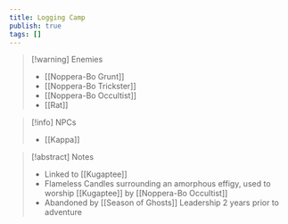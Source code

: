 ```yaml
---
title: Logging Camp
publish: true
tags: []
---
```

> [!warning] Enemies
> - [[Noppera-Bo Grunt]]
> - [[Noppera-Bo Trickster]]
> - [[Noppera-Bo Occultist]]
> - [[Rat]]

> [!info] NPCs
> - [[Kappa]]

> [!abstract] Notes
> - Linked to [[Kugaptee]]
> - Flameless Candles surrounding an amorphous effigy, used to worship [[Kugaptee]] by [[Noppera-Bo Occultist]]
> - Abandoned by [[Season of Ghosts]] Leadership 2 years prior to adventure
